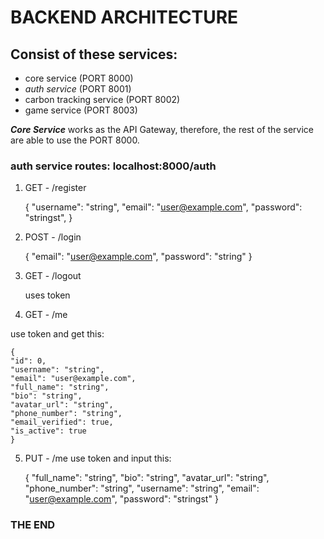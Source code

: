 # BACKEND ARCHITECTURE

## Consist of these services:
- core service (PORT 8000) 
- *auth service* (PORT 8001)
- carbon tracking service (PORT 8002)
- game service (PORT 8003)


***Core Service*** works as the API Gateway, therefore, the rest of the service are able to use the PORT 8000. 


### auth service routes: localhost:8000/auth

1. GET - /register

    {
    "username": "string",
    "email": "user@example.com",
    "password": "stringst",
    }


2. POST - /login

    {
    "email": "user@example.com",
    "password": "string"
    }

3. GET - /logout

    uses token

4. GET - /me

use token and get this:

    {
    "id": 0,
    "username": "string",
    "email": "user@example.com",
    "full_name": "string",
    "bio": "string",
    "avatar_url": "string",
    "phone_number": "string",
    "email_verified": true,
    "is_active": true
    }

5. PUT - /me
use token and input this:

    {
    "full_name": "string",
    "bio": "string",
    "avatar_url": "string",
    "phone_number": "string",
    "username": "string",
    "email": "user@example.com",
    "password": "stringst"
    }


### THE END ###